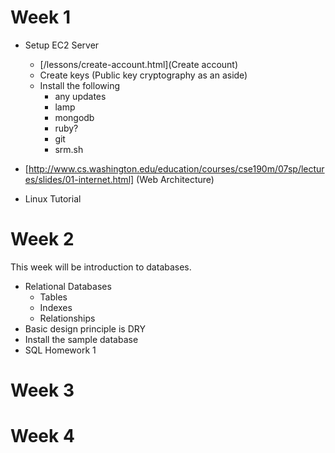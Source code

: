 # Week 1

* Setup EC2 Server
	* [/lessons/create-account.html](Create account)
	* Create keys (Public key cryptography as an aside)
	* Install the following
		* any updates
		* lamp
		* mongodb
		* ruby?
		* git
		* srm.sh

* [http://www.cs.washington.edu/education/courses/cse190m/07sp/lectures/slides/01-internet.html] (Web Architecture)
		
* Linux Tutorial
	
	

# Week 2

This week will be introduction to databases.

* Relational Databases
	* Tables
	* Indexes
	* Relationships
* Basic design principle is DRY
* Install the sample database
* SQL Homework 1

# Week 3

# Week 4